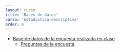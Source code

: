 ```yaml
---
layout: curso
title: 'Bases de datos'
curso: 'estadistica-descriptiva'
order: 6
---
```


- [Base de datos de la encuesta realizada en clase](https://www.dropbox.com/s/gxhievfnbom6oyj/encuesta1.xlsx?dl=0)
  * [Preguntas de la encuesta](./basesdedatos/preguntas.jpg)

<!---
- [Homicidios en Colombia 2014](./basesdedatos/HomicidiosColombia2014.xlsx).
- [Presupuesto de la nación 2018](./basesdedatos/presupuesto_nacion_2018.xlsx)
- [Participación de Colombia en juegos olímpicos](./codigos/colombia_olimpicos.xlsx)
- [Base de datos de la encuesta](./basesdedatos/talleres_1_2.xlsx)
- [Base de datos de la encuesta actualizada](./basesdedatos/talleres_1_2_corregido.xlsx)
-->
